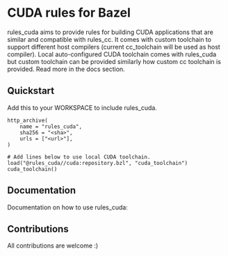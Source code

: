 # CUDA rules for Bazel

rules_cuda aims to provide rules for building CUDA applications that are similar and compatible with rules_cc.
It comes with custom toolchain to support different host compilers (current cc_toolchain will be used as host compiler).
Local auto-configured CUDA toolchain comes with rules_cuda but custom toolchain can be provided similarly how custom cc toolchain is provided.
Read more in the docs section.

## Quickstart

Add this to your WORKSPACE to include rules_cuda.

```
http_archive(
    name = "rules_cuda",
    sha256 = "<sha>",
    urls = ["<url>"],
)

# Add lines below to use local CUDA toolchain.
load("@rules_cuda//cuda:repository.bzl", "cuda_toolchain")
cuda_toolchain()
```
## Documentation

Documentation on how to use rules_cuda: <url>

## Contributions

All contributions are welcome :)

